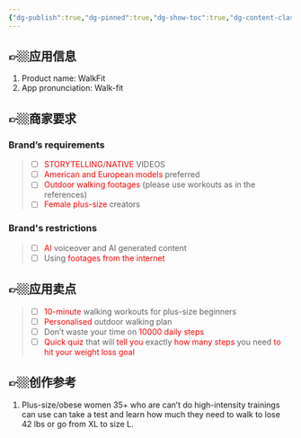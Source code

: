 ```yaml
---
{"dg-publish":true,"dg-pinned":true,"dg-show-toc":true,"dg-content-classes":true,"dg-note-icon":true,"tags":["dg-publish"],"sticker":"emoji//1f469-200d-1f4bb","permalink":"/参考视频/WalkFit/","pinned":true,"contentClasses":"","dgShowToc":true,"dgPassFrontmatter":true,"noteIcon":true,"updated":"2024-10-17T18:50:20.764+08:00"}
---
```




## 👉🏼应用信息

1. Product name: WalkFit
2. App pronunciation: Walk-fit

## 👉🏼商家要求
### Brand’s requirements
> - [ ] <font color="#ff0000">STORYTELLING</font>/<font color="#ff0000">NATIVE</font> VIDEOS
> - [ ] <font color="#ff0000">American and European models</font> preferred
> - [ ] <font color="#ff0000">Outdoor walking footages</font> (please use workouts as in the references)
> - [ ] <font color="#ff0000">Female plus-size</font> creators

### Brand's restrictions
> - [ ] <font color="#ff0000">AI</font> voiceover and AI generated content
> - [ ] Using <font color="#ff0000">footages from the internet</font>

## 👉🏼应用卖点
> - [ ] <font color="#ff0000">10-minute</font> walking workouts for plus-size beginners
> - [ ] <font color="#ff0000">Personalised</font> outdoor walking plan 
> - [ ] Don’t waste your time on <font color="#ff0000">10000 daily steps </font>
> - [ ] <font color="#ff0000">Quick quiz</font> that will <font color="#ff0000">tell you</font> exactly <font color="#ff0000">how many steps</font> you need <font color="#ff0000">to hit your weight loss goal</font>

## 👉🏼创作参考
1.  Plus-size&#x2F;obese women 35+ who are can’t do high-intensity trainings  can use can take a test and learn how much they need to walk to lose 42 lbs or go from XL to size L.

